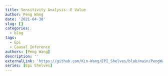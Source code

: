 ```yaml
---
title: Sensitivity Analysis--E Value
author: Peng Wang
date: '2021-04-30'
slug: []
categories:
  - blog
tags:
  - Epi
  - Causal Inference
authors: [Peng Wang]
description: ''
externalLink: 'https://github.com/Kin-Wang/EPI_Shelves/blob/main/PengWang_Sensitivity%20Analysis.pdf'
series: [Epi Shelves]
---
```

